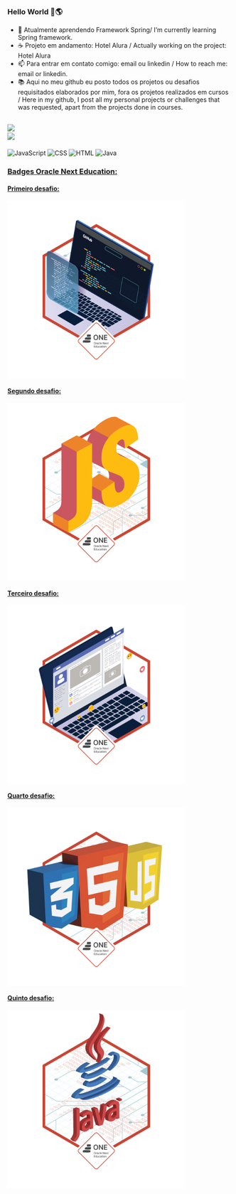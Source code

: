 ### Hello World 👋🌎

- 🌱 Atualmente aprendendo Framework Spring/ I’m currently learning Spring framework.
- ☕ Projeto em andamento: Hotel Alura / Actually working on the project: Hotel Alura
- 📫 Para entrar em contato comigo: email ou linkedin / How to reach me: email or linkedin.
- 📚 Aqui no meu github eu posto todos os projetos ou desafios requisitados elaborados por mim, fora os projetos realizados em cursos / Here in my github, I post all my personal projects or challenges that was requested, apart from the projects done in courses. 

##

<div>
  <a href="https://www.linkedin.com/in/menezesguilherme/">
  <img height = "160em" src="https://github-readme-stats.vercel.app/api?username=guipmenezes&show-icons=true&theme=dark&include_all_commits=true&count_private=true"/>
  <br>
  <img height = "160em" src="https://github-readme-stats.vercel.app/api/top-langs/?username=guipmenezes&layout=compact&langs_count=16&theme=dark"/>
</div>   
  
<div style="display: inline-block"><br>
  <img align="center" alt="JavaScript" heigth="30" width="40" src="https://cdn.jsdelivr.net/gh/devicons/devicon/icons/javascript/javascript-original.svg"/>
  <img align="center" alt="CSS" heigth="50" width="50" src="https://cdn.jsdelivr.net/gh/devicons/devicon/icons/css3/css3-original-wordmark.svg"/>
  <img align="center" alt="HTML" heigth="50" width="50" src="https://cdn.jsdelivr.net/gh/devicons/devicon/icons/html5/html5-original-wordmark.svg"/>
  <img align="center" alt="Java" height="50" width="50" src="https://cdn.jsdelivr.net/gh/devicons/devicon/icons/java/java-original-wordmark.svg" />
  </div>
  
### Badges Oracle Next Education:
  
#### Primeiro desafio:
<img height="400em" width="400em" align="center" src="badge-sprint1.png"/>
 
#### Segundo desafio:
<img height="400em" width="400em" align="center" src="badge-sprint2.png"/>

#### Terceiro desafio:
<img heigth="400em" width="400em" align="center" src="badge-sprint-frontend.png"/>

#### Quarto desafio:
<img heigth="400em" width="400em" align="center" src="badge-sprint-ecommerce-alurageek.png"/>

#### Quinto desafio:
<img heigth="400em" width="400em" align="center" src="badge-java-sprint-1.png"/>
